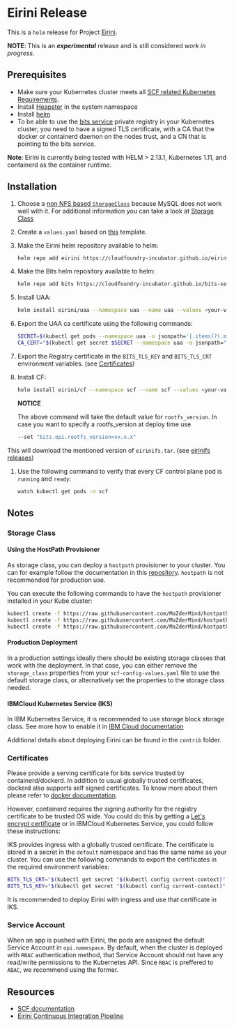 # Eirini Release

This is a `helm` release for Project [Eirini](https://code.cloudfoundry.org/eirini).

**NOTE**: This is an **_experimental_** release and is still considered _work in progress_.

## Prerequisites

* Make sure your Kubernetes cluster meets all [SCF related Kubernetes Requirements](https://github.com/SUSE/scf/wiki/How-to-Install-SCF#requirements-for-kubernetes).
* Install [Heapster](https://github.com/kubernetes-retired/heapster/) in the system namespace
* Install [helm](https://helm.sh/)
* To be able to use the [bits service](https://github.com/cloudfoundry-incubator/bits-service) private registry in your Kubernetes cluster, you need to have a signed TLS certificate, with a CA that the docker or containerd daemon on the nodes trust, and a CN that is pointing to the bits service.

**Note**: Eirini is currently being tested with HELM > 2.13.1, Kubernetes 1.11, and containerd as the container runtime.

## Installation

1. Choose a [non NFS based `StorageClass`](https://github.com/SUSE/scf/wiki/How-to-Install-SCF#choosing-a-storage-class) because MySQL does not work well with it. For additional information you can take a look at [Storage Class](#storage-class)
1. Create a `values.yaml` based on [this](https://github.com/cloudfoundry-incubator/eirini-release/blob/master/values.yaml) template.
1. Make the Eirini helm repository available to helm:

    ```bash
    helm repo add eirini https://cloudfoundry-incubator.github.io/eirini-release
    ```

1. Make the Bits helm repository available to helm:

     ```bash
    helm repo add bits https://cloudfoundry-incubator.github.io/bits-service-release/helm
    ```
1. Install UAA:

    ```bash
    helm install eirini/uaa --namespace uaa --name uaa --values <your-values.yaml>
    ```

1. Export the UAA ca certificate using the following commands:

    ```bash
    SECRET=$(kubectl get pods --namespace uaa -o jsonpath='{.items[?(.metadata.name=="uaa-0")].spec.containers[?(.name=="uaa")].env[?(.name=="INTERNAL_CA_CERT")].valueFrom.secretKeyRef.name}')
    CA_CERT="$(kubectl get secret $SECRET --namespace uaa -o jsonpath="{.data['internal-ca-cert']}" | base64 --decode -)"
    ```

1. Export the Registry certificate in the `BITS_TLS_KEY` and `BITS_TLS_CRT` environment variables. (see [Certificates](#Certificates))

1. Install CF:

    ```bash
    helm install eirini/cf --namespace scf --name scf --values <your-values.yaml> --set "secrets.UAA_CA_CERT=${CA_CERT}" --set "eirini.secrets.BITS_TLS_KEY=${BITS_TLS_KEY}" --set "eirini.secrets.BITS_TLS_CRT=${BITS_TLS_CRT}" 
    ```

    **NOTICE**

    The above command will take the default value for `rootfs_version`. In case you want to specify a rootfs_version at deploy time use

    ```bash   
    --set "bits.opi.rootfs_version=vx.x.x"
    ```

This will download the mentioned version of `eirinifs.tar`. (see [eirinifs releases](https://github.com/cloudfoundry-incubator/eirinifs/releases))
1. Use the following command to verify that every CF control plane pod is `running` and `ready`:

    ```bash
    watch kubectl get pods -n scf
    ```

## Notes

### Storage Class

#### Using the HostPath Provisioner

As storage class, you can deploy a `hostpath` provisioner to your cluster. You can for example follow the documentation in this [repository](https://github.com/MaZderMind/hostpath-provisioner#dynamic-provisioning-of-kubernetes-hostpath-volumes). `hostpath` is not recommended for production use.

You can execute the following commands to have the `hostpath` provisioner installed in your Kube cluster:

```bash
kubectl create -f https://raw.githubusercontent.com/MaZderMind/hostpath-provisioner/master/manifests/rbac.yaml
kubectl create -f https://raw.githubusercontent.com/MaZderMind/hostpath-provisioner/master/manifests/deployment.yaml
kubectl create -f https://raw.githubusercontent.com/MaZderMind/hostpath-provisioner/master/manifests/storageclass.yaml
```

#### Production Deployment

In a production settings ideally there should be existing storage classes that work with the deployment. In that case, you can either remove the `storage_class` properties from your `scf-config-values.yaml` file to use the default storage class, or alternatively set the properties to the storage class needed.

#### IBMCloud Kubernetes Service (IKS)

In IBM Kubernetes Service, it is recommended to use storage block storage class. See more how to enable it in [IBM Cloud documentation](https://console.bluemix.net/docs/containers/cs_storage_block.html#block_storage)

Additional details about deploying Eirini can be found in the `contrib` folder.

### Certificates

Please provide a serving certificate for bits service trusted by containerd/dockerd. In addition to usual globally trusted certificates, dockerd also supports self signed certificates. To know more about them please refer to [docker documentation](https://docs.docker.com/engine/security/certificates/).

However, containerd requires the signing authority for the registry certificate to be trusted OS wide. You could do this by getting a [Let's encrypt certificate](https://letsencrypt.org) or in IBMCloud Kubernetes Service, you could follow these instructions:

IKS provides ingress with a globally trusted certificate. The certificate is stored in a secret in the `default` namespace and has the same name as your cluster. You can use the following commands to export the certificates in the required environment variables:

```bash
BITS_TLS_CRT="$(kubectl get secret "$(kubectl config current-context)" --namespace default -o jsonpath="{.data['tls\.crt']}" | base64 --decode -)"
BITS_TLS_KEY="$(kubectl get secret "$(kubectl config current-context)" --namespace default -o jsonpath="{.data['tls\.key']}" | base64 --decode -)"
```

It is recommended to deploy Eirini with ingress and use that certificate in IKS.

### Service Account

When an app is pushed with Eirini, the pods are assigned the default Service Account in `opi.namespace`. By default, when the cluster is deployed with `RBAC` authentication method, that Service Account should not have any read/write permissions to the Kubernetes API. Since `RBAC` is preffered to `ABAC`, we recommend using the former.

## Resources

* [SCF documentation](https://github.com/SUSE/scf/wiki/How-to-Install-SCF#deploy-using-helm)
* [Eirini Continuous Integration Pipeline](https://ci.flintstone.cf.cloud.ibm.com/teams/eirini/pipelines/ci)
